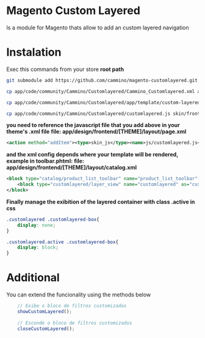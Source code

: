 # Magento Custom Layered

Is a module for Magento thats allow to add an custom layered navigation


# Instalation

Exec this commands from your store **root path**
```sh
git submodule add https://github.com/cammino/magento-customlayered.git app/code/community/Cammino/Customlayered

cp app/code/community/Cammino/Customlayered/Cammino_Customlayered.xml app/etc/modules/

cp app/code/community/Cammino/Customlayered/app/template/custom-layered.phtml app/design/frontend/[THEME]/template/catalog/category/

cp app/code/community/Cammino/Customlayered/customlayered.js skin/frontend/[THEME]/js/
```

**you need to reference the javascript file that you add above in your theme's .xml file**
**file: app/design/frontend/[THEME]/layout/page.xml**
```xml
<action method="addItem"><type>skin_js</type><name>js/customlayered.js</name></action>
```

**and the xml config depends where your template will be rendered, example in toolbar.phtml:**
**file: app/design/frontend/[THEME]/layout/catalog.xml**
```xml
<block type="catalog/product_list_toolbar" name="product_list_toolbar" template="catalog/product/list/toolbar.phtml">
    <block type="customlayered/layer_view" name="customlayered" as="customlayered" template="catalog/category/custom-layered.phtml" />
</block>
```

**Finally manage the exibition of the layered container with class .active in css**
```css
.customlayered .customlayered-box{
    display: none;
}

.customlayered.active .customlayered-box{
    display: block;
}
```

# Additional
You can extend the funcionality using the methods below
```javascript
    // Exibe o bloco de filtros customizados
    showCustomLayered();
    
    // Esconde o bloco de filtros customizados
    closeCustomLayered();
```